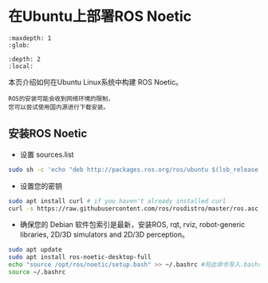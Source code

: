 # 在Ubuntu上部署ROS Noetic

```{toctree}
:maxdepth: 1
:glob:
```

```{contents} 目录
:depth: 2
:local:
```

本页介绍如何在Ubuntu Linux系统中构建 ROS Noetic。

```{note}
ROS的安装可能会收到网络环境的限制，
您可以尝试使用国内源进行下载安装。
```



安装ROS Noetic
------------------------

* 设置 sources.list

```bash
sudo sh -c 'echo "deb http://packages.ros.org/ros/ubuntu $(lsb_release -sc) main" > /etc/apt/sources.list.d/ros-latest.list'
```

* 设置您的密钥

```bash
sudo apt install curl # if you haven't already installed curl
curl -s https://raw.githubusercontent.com/ros/rosdistro/master/ros.asc | sudo apt-key add -
```



* 确保您的 Debian 软件包索引是最新，安装ROS, rqt, rviz, robot-generic libraries, 2D/3D simulators and 2D/3D perception。

```bash
sudo apt update
sudo apt install ros-noetic-desktop-full
echo "source /opt/ros/noetic/setup.bash" >> ~/.bashrc #将此命令写入.bashrc，每次启动终端会自动运行
source ~/.bashrc
```


